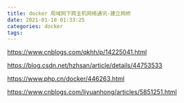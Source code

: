 ```yaml
---
title: docker 局域网下跨主机网络通讯-建立网桥
date: 2021-01-10 01:33:25
categories: docker
tags:
---
```


https://www.cnblogs.com/qkhh/p/14225041.html


https://blog.csdn.net/hzhsan/article/details/44753533


https://www.php.cn/docker/446263.html

https://www.cnblogs.com/liyuanhong/articles/5851251.html
